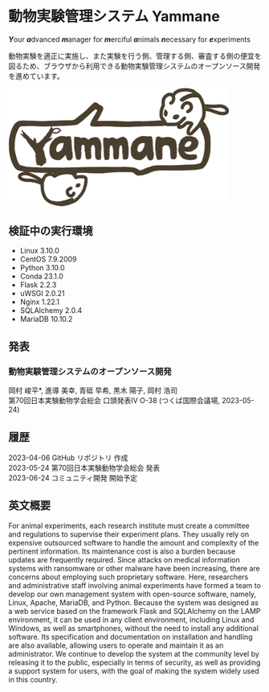 # 動物実験管理システム Yammane
***Y***our ***a***dvanced ***m***anager for ***m***erciful ***a***nimals ***n***ecessary for ***e***xperiments  

動物実験を適正に実施し、また実験を行う側、管理する側、審査する側の便宜を図るため、ブラウザから利用できる動物実験管理システムのオープンソース開発を進めています。

<img src="static/logo.png" alt="Yammane" width="440">

## 検証中の実行環境
- Linux 3.10.0
- CentOS 7.9.2009
- Python 3.10.0
- Conda 23.1.0
- Flask 2.2.3
- uWSGI 2.0.21
- Nginx 1.22.1
- SQLAlchemy 2.0.4
- MariaDB 10.10.2

## 発表
### 動物実験管理システムのオープンソース開発
岡村 峻平*, 進導 美幸, 青砥 早希, 黒木 陽子, 岡村 浩司  
第70回日本実験動物学会総会 口頭発表IV O-38 (つくば国際会議場, 2023-05-24)

## 履歴
2023-04-06 GitHub リポジトリ 作成  
2023-05-24 第70回日本実験動物学会総会 発表  
2023-06-24 コミュニティ開発 開始予定  

## 英文概要
For animal experiments, each research institute must create a committee and regulations to supervise their experiment plans. They usually rely on expensive outsourced software to handle the amount and complexity of the pertinent information. Its maintenance cost is also a burden because updates are frequently required. Since attacks on medical information systems with ransomware or other malware have been increasing, there are concerns about employing such proprietary software. Here, researchers and administrative staff involving animal experiments have formed a team to develop our own management system with open-source software, namely, Linux, Apache, MariaDB, and Python. Because the system was designed as a web service based on the framework Flask and SQLAlchemy on the LAMP environment, it can be used in any client environment, including Linux and Windows, as well as smartphones, without the need to install any additional software. Its specification and documentation on installation and handling are also available, allowing users to operate and maintain it as an administrator. We continue to develop the system at the community level by releasing it to the public, especially in terms of security, as well as providing a support system for users, with the goal of making the system widely used in this country.
